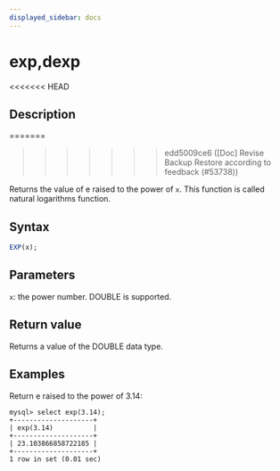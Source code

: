 ```yaml
---
displayed_sidebar: docs
---
```


# exp,dexp

<<<<<<< HEAD
## Description
=======

>>>>>>> edd5009ce6 ([Doc] Revise Backup Restore according to feedback (#53738))

Returns the value of e raised to the power of `x`. This function is called natural logarithms function.

## Syntax

```SQL
EXP(x);
```

## Parameters

`x`: the power number. DOUBLE is supported.

## Return value

Returns a value of the DOUBLE data type.

## Examples

Return e raised to the power of 3.14:

```Plaintext
mysql> select exp(3.14);
+--------------------+
| exp(3.14)          |
+--------------------+
| 23.103866858722185 |
+--------------------+
1 row in set (0.01 sec)
```
